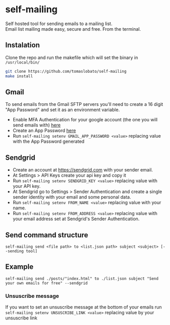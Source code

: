 # self-mailing
Self hosted tool for sending emails to a mailing list.
<br>
Email list mailing made easy, secure and free. From the terminal.

## Instalation
Clone the repo and run the makefile which will set the binary in `/usr/local/bin/`
``` bash
git clone https://github.com/tomaslobato/self-mailing
make install
```

## Gmail
To send emails from the Gmail SFTP servers you'll need to create a 16 digit "App Password" and set it as an environment variable.
- Enable MFA Authentication for your google account (the one you will send emails with) [here](https://support.google.com/accounts/answer/185839?hl=en&co=GENIE.Platform%3DDesktop)
- Create an App Password [here](https://myaccount.google.com/apppasswords)
- Run `self-mailing setenv GMAIL_APP_PASSWORD <value>` replacing value with the App Password generated

## Sendgrid
- Create an account at https://sendgrid.com with your sender email.
- At Settings > API Keys create your api key and copy it
- Run `self-mailing setenv SENDGRID_KEY <value>` replacing value with your API key.
- At Sendgrid go to Settings > Sender Authentication and create a single sender identity with your email and some personal data.
- Run `self-mailing setenv FROM_NAME <value>` replacing value with your name.
- Run `self-mailing setenv FROM_ADDRESS <value>` replacing value with your email address set at Sendgrid's Sender Authentication.

## Send command structure
```
self-mailing send <file path> to <list.json path> subject <subject> [--sending tool]
```

## Example
```
self-mailing send ./posts/"index.html" to ./list.json subject "Send your own emails for free" --sendgrid
```

### Unsuscribe message
If you want to set an unsuscribe message at the bottom of your emails run `self-mailing setenv UNSUSCRIBE_LINK <value>` replacing value by your unsuscribe link
